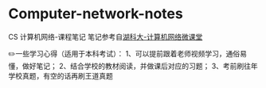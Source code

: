 # Computer-network-notes
CS 计算机网络-课程笔记
笔记参考自[湖科大-计算机网络微课堂](https://www.bilibili.com/video/BV1c4411d7jb/?share_source=copy_web&vd_source=87a6a995f6875262bd82cc0e94ade7a6)

✏️一些学习心得（适用于本科考试）：
1、可以提前跟着老师视频学习，通俗易懂，做好笔记；
2、结合学校的教材阅读，并做课后对应的习题；
3、考前刷往年学校真题，有空的话再刷王道真题
